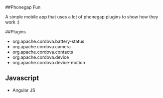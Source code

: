 ##Phonegap Fun

A simple mobile app that uses a lot of phonegap plugins to show how they work :)

##Plugins

* org.apache.cordova.battery-status
* org.apache.cordova.camera
* org.apache.cordova.contacts
* org.apache.cordova.device
* org.apache.cordova.device-motion

## Javascript 

* Angular JS
